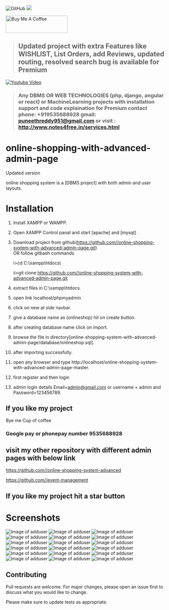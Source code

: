 ![GitHub](https://img.shields.io/github/license//online-shopping-system-advanced)
![](https://visitor-badge.glitch.me/badge?page_id=.shop)

<a href="https://www.buymeacoffee.com/" target="_blank"><img src="https://cdn.buymeacoffee.com/buttons/v2/default-yellow.png" alt="Buy Me A Coffee" width="195" height="55"></a>

> ## Updated project with extra Features like WISHLIST, List Orders, add Reviews, updated routing, resolved search bug is available for Premium 

[![Youtube Video](https://img.youtube.com/vi/gLwfj67GI8A/0.jpg)](https://youtu.be/gLwfj67GI8A)

> ### Any DBMS OR WEB TECHNOLOGIES (php, django, angular or react) or MachineLearning projects with installation support and code explaination for Premium contact phone: +919535688928 gmail: puneethreddy951@gmail.com or visit : http://www.notes4free.in/services.html

# online-shopping-with-advanced-admin-page
Updated version

online shopping system is a [DBMS project] with both admin and user layouts.

# Installation

1. Install XAMPP or WAMPP.

2. Open XAMPP Control panal and start [apache] and [mysql] .

3. Download project from github(https://github.com//online-shopping-system-with-advanced-admin-page.git)  
    OR follow gitbash commands
    
    i>cd C:\\xampp\htdocs\
    
    ii>git clone https://github.com//online-shopping-system-with-advanced-admin-page.git
    
4. extract files in C:\\xampp\htdocs\.

5. open link localhost/phpmyadmin

6. click on new at side navbar.

7. give a database name as (onlineshop) hit on create button.

8. after creating database name click on import.

9. browse the file in directory[online-shopping-system-with-advanced-admin-page/database/onlineshop.sql].

10. after importing successfully.

11. open any browser and type http://localhost/online-shopping-system-with-advanced-admin-page-master.

12. first register and then login

13. admin login details  Email=admin@gmail.com or username = admin and Password=123456789.

## If you like my project 
Bye me Cup of coffee

### Google pay or phonepay number 9535688928

## visit my other repository with different admin pages with below link
https://github.com//online-shopping-system-advanced

https://github.com//event-management

##  If you like my project hit a star button



# Screenshots
![Image of adduser](https://github.com//online-shopping-with-advanced-admin-page/blob/master/screenshot/adduser.png)
![Image of adduser](https://github.com//online-shopping-with-advanced-admin-page/blob/master/screenshot/adminproductadd.png)
![Image of adduser](https://github.com//online-shopping-with-advanced-admin-page/blob/master/screenshot/manageuser.png)
![Image of adduser](https://github.com//online-shopping-with-advanced-admin-page/blob/master/screenshot/manageuseradmin.png)
![Image of adduser](https://github.com//online-shopping-with-advanced-admin-page/blob/master/screenshot/productlistadmin.png)
![Image of adduser](https://github.com//online-shopping-with-advanced-admin-page/blob/master/screenshot/productlist.png)
![Image of adduser](https://github.com//online-shopping-with-advanced-admin-page/blob/master/screenshot/cartpage.png)
![Image of adduser](https://github.com//online-shopping-with-advanced-admin-page/blob/master/screenshot/homepage.png)
![Image of adduser](https://github.com//online-shopping-with-advanced-admin-page/blob/master/screenshot/loginmodal.png)
![Image of adduser](https://github.com//online-shopping-with-advanced-admin-page/blob/master/screenshot/mainpage.png)
![Image of adduser](https://github.com//online-shopping-with-advanced-admin-page/blob/master/screenshot/productpage.png)
![Image of adduser](https://github.com//online-shopping-with-advanced-admin-page/blob/master/screenshot/productzoom.png)
![Image of adduser](https://github.com//online-shopping-with-advanced-admin-page/blob/master/screenshot/registermodal.png)
![Image of adduser](https://github.com//online-shopping-with-advanced-admin-page/blob/master/screenshot/searchfilter.png)
![Image of adduser](https://github.com//online-shopping-with-advanced-admin-page/blob/master/screenshot/searchpage.png)
![Image of adduser](https://github.com//online-shopping-with-advanced-admin-page/blob/master/screenshot/store.png)
![Image of adduser](https://github.com//online-shopping-with-advanced-admin-page/blob/master/screenshot/storepage.png)
![Image of adduser](https://github.com//online-shopping-with-advanced-admin-page/blob/master/screenshot/storepage1.png)






## Contributing
Pull requests are welcome. For major changes, please open an issue first to discuss what you would like to change.

Please make sure to update tests as appropriate.
